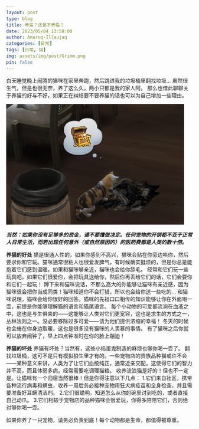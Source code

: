 ```yaml
---
layout: post
type: blog
title: 养猫？还是不养猫？
date: 2023/05/04 13:59:00
author: Amaruq·Illaujaq
categories: [日常]
tags: [日常, 猫]
img: assets/img/post/Grimm.png
pin: false
---
```



白天睡觉晚上闹腾的猫咪在家里奔跑，然后跳进我的垃圾桶里翻找垃圾…
虽然很生气，但是也很无奈，养了这么久，两小只都是我的家人阿。
那么也借此聊聊关于养猫的好与不好，如果正在纠结要不要养猫的话也可以为自己增加一些理由。

![模拟狼生中的葛琳姆正在从刚推翻的垃圾堆中翻找“宝贝”](assets/img/post/Grimm.png)

***当然：如果你没有足够多的资金，请不要擅做决定。任何宠物的开销都不亚于正常人日常生活，而若出现任何意外（或自然原因的）的医药费都是人类的数十倍。***

**养猫的好处**
猫是很通人性的，如果你感到不高兴，猫咪会贴在你旁边哄你，然后要求你和它玩。猫咪通常很粘人也很爱发脾气，有时候确实挺烦的，但是你总是能抱着它们感到温暖。如果和猫咪够亲近，猫咪也会给你舔毛。
经常和它们玩一些玩具吧，如果它们很爱你，会把玩具送给你，然后你再丢给它们的话，它们会要你和它们一起玩！
蹲下来和猫咪说话，不那么高大的你能够让猫咪有亲近感，因为猫咪很会把你当成同类！猫咪知道你不会打猎，所以也会给你送一些吃的…
和猫咪说理，猫咪会给你很好的回答。猫咪的先祖口口相传的知识能够让你在外面喝一壶，前提是你能够理解猫的语言和猫尾语言。
每个小动物的可爱都流淌在血液之中，这也是与生俱来的——这能够让人类对它们更宽容，这也是求生的方式之一，丛林法则之一。没必要移除过多可爱——请为他们提供浓缩的幸福！
冬天的时候也会蜷在你身边取暖，这也是很多没有猫咪的人羡慕的事情。
有了猫咪之后你就可以放弃闹钟了，早上四点钟准时在你的脸上蹦迪！

**养猫的坏处**
养猫有坏处？当然有，这些小捣蛋鬼制造的麻烦也够你喝一壶了。
翻找垃圾桶，这可不是只有模拟狼生里才有的。一些宠物店的贵族品种猫或许不会——某种意义来讲，人类为了让它们血统纯正，通常近亲交配，这使得它们的智力并不高，而且体弱多病，经常需要吃调理猫粮。
收养流浪猫是好的！但也不一定是。让猫咪有一个归宿当然很棒！但是你得注意以下几点：
1.它们来自社区，携带各种流行病毒和螨虫，收养一周后务必接种宠物用狂犬病疫苗和全身检查，并且需要准备好耳螨清洁剂。
2.它们很聪明，知道怎么从你的碗里讨到吃的，或者直接自己动爪。
3.它们相较于宠物店的品种猫咪会很爱玩，你得多陪陪它们，否则绝对够你喝一壶。

如果你养了一只宠物，请务必负责到底！每个动物都是生命，都值得被尊重。


  [1]: https://wolf.snowlyicewolf.club/usr/uploads/2023/05/2868739019.png
